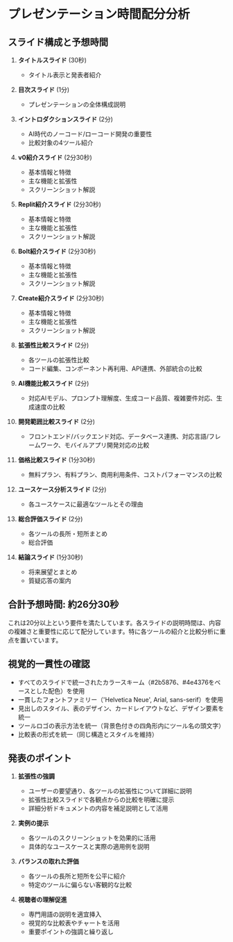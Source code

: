 # プレゼンテーション時間配分分析

## スライド構成と予想時間

1. **タイトルスライド** (30秒)
   - タイトル表示と発表者紹介

2. **目次スライド** (1分)
   - プレゼンテーションの全体構成説明

3. **イントロダクションスライド** (2分)
   - AI時代のノーコード/ローコード開発の重要性
   - 比較対象の4ツール紹介

4. **v0紹介スライド** (2分30秒)
   - 基本情報と特徴
   - 主な機能と拡張性
   - スクリーンショット解説

5. **Replit紹介スライド** (2分30秒)
   - 基本情報と特徴
   - 主な機能と拡張性
   - スクリーンショット解説

6. **Bolt紹介スライド** (2分30秒)
   - 基本情報と特徴
   - 主な機能と拡張性
   - スクリーンショット解説

7. **Create紹介スライド** (2分30秒)
   - 基本情報と特徴
   - 主な機能と拡張性
   - スクリーンショット解説

8. **拡張性比較スライド** (2分)
   - 各ツールの拡張性比較
   - コード編集、コンポーネント再利用、API連携、外部統合の比較

9. **AI機能比較スライド** (2分)
   - 対応AIモデル、プロンプト理解度、生成コード品質、複雑要件対応、生成速度の比較

10. **開発範囲比較スライド** (2分)
    - フロントエンド/バックエンド対応、データベース連携、対応言語/フレームワーク、モバイルアプリ開発対応の比較

11. **価格比較スライド** (1分30秒)
    - 無料プラン、有料プラン、商用利用条件、コストパフォーマンスの比較

12. **ユースケース分析スライド** (2分)
    - 各ユースケースに最適なツールとその理由

13. **総合評価スライド** (2分)
    - 各ツールの長所・短所まとめ
    - 総合評価

14. **結論スライド** (1分30秒)
    - 将来展望とまとめ
    - 質疑応答の案内

## 合計予想時間: 約26分30秒

これは20分以上という要件を満たしています。各スライドの説明時間は、内容の複雑さと重要性に応じて配分しています。特に各ツールの紹介と比較分析に重点を置いています。

## 視覚的一貫性の確認

- すべてのスライドで統一されたカラースキーム（#2b5876、#4e4376をベースとした配色）を使用
- 一貫したフォントファミリー（'Helvetica Neue', Arial, sans-serif）を使用
- 見出しのスタイル、表のデザイン、カードレイアウトなど、デザイン要素を統一
- ツールロゴの表示方法を統一（背景色付きの四角形内にツール名の頭文字）
- 比較表の形式を統一（同じ構造とスタイルを維持）

## 発表のポイント

1. **拡張性の強調**
   - ユーザーの要望通り、各ツールの拡張性について詳細に説明
   - 拡張性比較スライドで各観点からの比較を明確に提示
   - 詳細分析ドキュメントの内容を補足説明として活用

2. **実例の提示**
   - 各ツールのスクリーンショットを効果的に活用
   - 具体的なユースケースと実際の適用例を説明

3. **バランスの取れた評価**
   - 各ツールの長所と短所を公平に紹介
   - 特定のツールに偏らない客観的な比較

4. **視聴者の理解促進**
   - 専門用語の説明を適宜挿入
   - 視覚的な比較表やチャートを活用
   - 重要ポイントの強調と繰り返し
